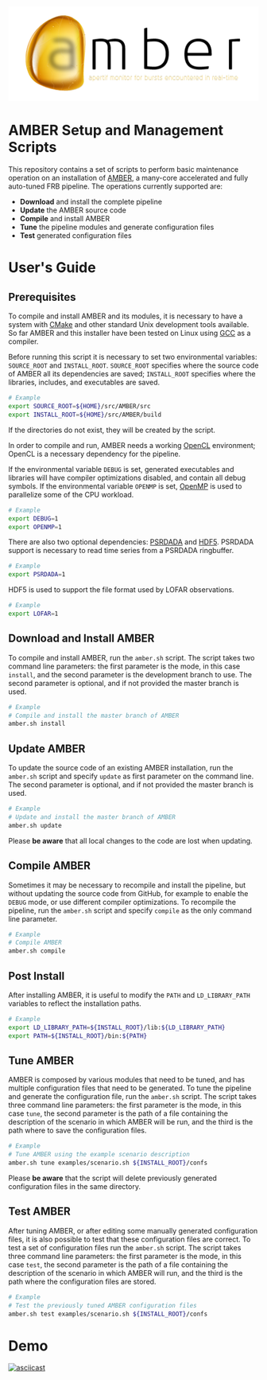 
![AMBER](https://raw.githubusercontent.com/AA-ALERT/AMBER/master/doc/Amber-Logo-h200.png)

# AMBER Setup and Management Scripts

This repository contains a set of scripts to perform basic maintenance operation on an installation of [AMBER](https://github.com/AA-ALERT/AMBER), a many-core accelerated and fully auto-tuned FRB pipeline.
The operations currently supported are:

- **Download** and install the complete pipeline
- **Update** the AMBER source code
- **Compile** and install AMBER
- **Tune** the pipeline modules and generate configuration files
- **Test** generated configuration files

# User's Guide

## Prerequisites

To compile and install AMBER and its modules, it is necessary to have a system with [CMake](https://cmake.org/) and other standard Unix development tools available. So far AMBER and this installer have been tested on Linux using [GCC](https://gcc.gnu.org/) as a compiler.

Before running this script it is necessary to set two environmental variables: `SOURCE_ROOT` and `INSTALL_ROOT`.
`SOURCE_ROOT` specifies where the source code of AMBER all its dependencies are saved; `INSTALL_ROOT` specifies where the libraries, includes, and executables are saved.
```bash
# Example
export SOURCE_ROOT=${HOME}/src/AMBER/src
export INSTALL_ROOT=${HOME}/src/AMBER/build
```
If the directories do not exist, they will be created by the script.

In order to compile and run, AMBER needs a working [OpenCL](https://www.khronos.org/opencl/) environment; OpenCL is a necessary dependency for the pipeline.

If the environmental variable `DEBUG` is set, generated executables and libraries will have compiler optimizations disabled, and contain all debug symbols.
If the environmental variable `OPENMP` is set, [OpenMP](http://www.openmp.org/) is used to parallelize some of the CPU workload.
```bash
# Example
export DEBUG=1
export OPENMP=1
```

There are also two optional dependencies: [PSRDADA](http://psrdada.sourceforge.net/) and [HDF5](https://support.hdfgroup.org/HDF5/).
PSRDADA support is necessary to read time series from a PSRDADA ringbuffer.
```bash
# Example
export PSRDADA=1
```
HDF5 is used to support the file format used by LOFAR observations.
```bash
# Example
export LOFAR=1
```

## Download and Install AMBER

To compile and install AMBER, run the `amber.sh` script.
The script takes two command line parameters: the first parameter is the mode, in this case `install`, and the second parameter is the development branch to use.
The second parameter is optional, and if not provided the master branch is used.
```bash
# Example
# Compile and install the master branch of AMBER
amber.sh install
```

## Update AMBER

To update the source code of an existing AMBER installation, run the `amber.sh` script and specify `update` as first parameter on the command line.
The second parameter is optional, and if not provided the master branch is used.
```bash
# Example
# Update and install the master branch of AMBER
amber.sh update
```
Please **be aware** that all local changes to the code are lost when updating.

## Compile AMBER

Sometimes it may be necessary to recompile and install the pipeline, but without updating the source code from GitHub, for example to enable the `DEBUG` mode, or use different compiler optimizations.
To recompile the pipeline, run the `amber.sh` script and specify `compile` as the only command line parameter.
```bash
# Example
# Compile AMBER
amber.sh compile
```

## Post Install

After installing AMBER, it is useful to modify the `PATH` and `LD_LIBRARY_PATH` variables to reflect the installation paths.
```bash
# Example
export LD_LIBRARY_PATH=${INSTALL_ROOT}/lib:${LD_LIBRARY_PATH}
export PATH=${INSTALL_ROOT}/bin:${PATH}
```

## Tune AMBER

AMBER is composed by various modules that need to be tuned, and has multiple configuration files that need to be generated.
To tune the pipeline and generate the configuration file, run the `amber.sh` script.
The script takes three command line parameters: the first parameter is the mode, in this case `tune`, the second parameter is the path of a file containing the description of the scenario in which AMBER will be run, and the third is the path where to save the configuration files.
```bash
# Example
# Tune AMBER using the example scenario description
amber.sh tune examples/scenario.sh ${INSTALL_ROOT}/confs
```
Please **be aware** that the script will delete previously generated configuration files in the same directory.

## Test AMBER

After tuning AMBER, or after editing some manually generated configuration files, it is also possible to test that these configuration files are correct.
To test a set of configuration files run the `amber.sh` script.
The script takes three command line parameters: the first parameter is the mode, in this case `test`, the second parameter is the path of a file containing the description of the scenario in which AMBER will run, and the third is the path where the configuration files are stored.
```bash
# Example
# Test the previously tuned AMBER configuration files
amber.sh test examples/scenario.sh ${INSTALL_ROOT}/confs
```

# Demo

[![asciicast](https://asciinema.org/a/ORS45Opq7ZjsNsMmBsm5RjPDd.png)](https://asciinema.org/a/ORS45Opq7ZjsNsMmBsm5RjPDd)
